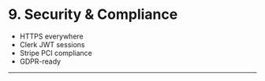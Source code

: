 # 9. Security & Compliance

- HTTPS everywhere
- Clerk JWT sessions
- Stripe PCI compliance
- GDPR-ready

---
